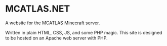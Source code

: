 # MCATLAS.NET

A website for the MCATLAS Minecraft server.

Written in plain HTML, CSS, JS, and some PHP magic. This site is designed to be hosted on an Apache web server with PHP.
